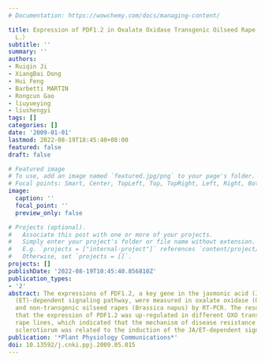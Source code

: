 ```yaml
---
# Documentation: https://wowchemy.com/docs/managing-content/

title: Expression of PDF1.2 in Oxalate Oxidase Transgenic Oilseed Rape （Brassica napus
  L.）
subtitle: ''
summary: ''
authors:
- Ruiqin Ji
- XiangBai Dong
- Hui Feng
- Barbetti MARTIN
- Rongcun Gao
- liuyueying
- liushengyi
tags: []
categories: []
date: '2009-01-01'
lastmod: 2022-08-19T18:45:40+08:00
featured: false
draft: false

# Featured image
# To use, add an image named `featured.jpg/png` to your page's folder.
# Focal points: Smart, Center, TopLeft, Top, TopRight, Left, Right, BottomLeft, Bottom, BottomRight.
image:
  caption: ''
  focal_point: ''
  preview_only: false

# Projects (optional).
#   Associate this post with one or more of your projects.
#   Simply enter your project's folder or file name without extension.
#   E.g. `projects = ["internal-project"]` references `content/project/deep-learning/index.md`.
#   Otherwise, set `projects = []`.
projects: []
publishDate: '2022-08-19T10:45:40.856810Z'
publication_types:
- '2'
abstract: The expressions of PDF1.2, a key gene in the jasmonic acid (JA)/ethylene
  (ET)-dependent signaling pathway, were measured in oxalate oxidase (OXO) transgenic
  and non-transgenic oilseed rapes (Brassica napus) by RT-PCR. The results showed
  that the expression of PDF1.2 was up-regulated in different OXO transgenic oilseed
  rape lines, which indicated that the mechanism of disease resistance to Sclerotinia
  sclerotiorum was related to the induction of the JA/ET-dependent signaling pathway.
publication: '*Plant Physiology Communications*'
doi: 10.13592/j.cnki.ppj.2009.05.015
---
```

